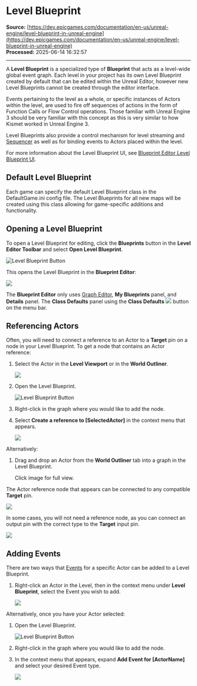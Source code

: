 # Level Blueprint

**Source:** [https://dev.epicgames.com/documentation/en-us/unreal-engine/level-blueprint-in-unreal-engine](https://dev.epicgames.com/documentation/en-us/unreal-engine/level-blueprint-in-unreal-engine)  
**Processed:** 2025-06-14 16:32:57

---

A **Level Blueprint** is a specialized type of **Blueprint** that acts as a level-wide global event graph. Each level in your project has its own Level Blueprint created by default that can be edited within the Unreal Editor, however new Level Blueprints cannot be created through the editor interface.

Events pertaining to the level as a whole, or specific instances of Actors within the level, are used to fire off sequences of actions in the form of Function Calls or Flow Control operations. Those familiar with Unreal Engine 3 should be very familiar with this concept as this is very similar to how Kismet worked in Unreal Engine 3.

Level Blueprints also provide a control mechanism for level streaming and [Sequencer](/documentation/en-us/unreal-engine/real-time-compositing-with-sequencer-in-unreal-engine) as well as for binding events to Actors placed within the level.

For more information about the Level Blueprint UI, see [Blueprint Editor Level Blueprint UI](/documentation/en-us/unreal-engine/blueprints-visual-scripting-editor-user-interface-for-level-blueprints-in-unreal-engine).

## Default Level Blueprint

Each game can specify the default Level Blueprint class in the DefaultGame.ini config file. The Level Blueprints for all new maps will be created using this class allowing for game-specific additions and functionality.

## Opening a Level Blueprint

To open a Level Blueprint for editing, click the **Blueprints** button in the **Level Editor Toolbar** and select **Open Level Blueprint**.

![Level Blueprint Button](https://d1iv7db44yhgxn.cloudfront.net/documentation/images/05a4e608-e086-44fd-a6ce-12d048f6e94b/toolbar_level_editor.png)

This opens the Level Blueprint in the **Blueprint Editor**:

![](https://d1iv7db44yhgxn.cloudfront.net/documentation/images/612ebe5e-2932-4ad6-9394-71ab613e32a7/level_blueprint_editor.png)

The **Blueprint Editor** only uses [Graph Editor](/documentation/en-us/unreal-engine/graph-editor-for-the-blueprints-visual-scripting-editor-in-unreal-engine), **My Blueprints** panel, and **Details** panel. The **Class Defaults** panel using the **Class Defaults** ![](https://d1iv7db44yhgxn.cloudfront.net/documentation/images/8d985b97-2934-4abe-b60d-721ca9fee647/classdefaults_button.png) button on the menu bar.

## Referencing Actors

Often, you will need to connect a reference to an Actor to a **Target** pin on a node in your Level Blueprint. To get a node that contains an Actor reference:

1.  Select the Actor in the **Level Viewport** or in the **World Outliner**.
    
    ![](https://d1iv7db44yhgxn.cloudfront.net/documentation/images/374f083a-c258-495a-bfa1-fe2ba114e4fd/selected_actor.png)
2.  Open the Level Blueprint.
    
    ![Level Blueprint Button](https://d1iv7db44yhgxn.cloudfront.net/documentation/images/8b2471e5-d6bd-4020-95d8-cb7026815c80/toolbar_level_editor.png)
3.  Right-click in the graph where you would like to add the node.
4.  Select **Create a reference to \[SelectedActor\]** in the context menu that appears.
    
    ![](https://d1iv7db44yhgxn.cloudfront.net/documentation/images/a473e9da-ceb8-49d5-b301-dc66dfcb7e2e/add_reference_to.png)

Alternatively:

1.  Drag and drop an Actor from the **World Outliner** tab into a graph in the Level Blueprint.
    
    Click image for full view.
    

The Actor reference node that appears can be connected to any compatible **Target** pin.

![](https://d1iv7db44yhgxn.cloudfront.net/documentation/images/aad104b4-0d48-43e4-8456-942252e75d75/actor_reference.png)

In some cases, you will not need a reference node, as you can connect an output pin with the correct type to the **Target** input pin.

![](https://d1iv7db44yhgxn.cloudfront.net/documentation/images/f185b0d8-fc6d-43bd-876a-5c6251bb6a5b/target_pin_noref.png)

## Adding Events

There are two ways that [Events](/documentation/en-us/unreal-engine/events-in-unreal-engine) for a specific Actor can be added to a Level Blueprint.

1.  Right-click an Actor in the Level, then in the context menu under **Level Blueprint**, select the Event you wish to add.
    
    ![](https://d1iv7db44yhgxn.cloudfront.net/documentation/images/ef5cf5c6-f7e6-4de3-bb07-2c080b75bbe8/add_event_details_tab.png)

Alternatively, once you have your Actor selected:

1.  Open the Level Blueprint.
    
    ![Level Blueprint Button](https://d1iv7db44yhgxn.cloudfront.net/documentation/images/2f140563-45d4-4b82-925a-e123d2bc4f55/toolbar_level_editor.png)
2.  Right-click in the graph where you would like to add the node.
    
3.  In the context menu that appears, expand **Add Event for \[ActorName\]** and select your desired Event type.
    
    ![](https://d1iv7db44yhgxn.cloudfront.net/documentation/images/496dbe2f-bb5d-4cf5-a5b3-5e5a6b325a43/add_event_for_actor.png)